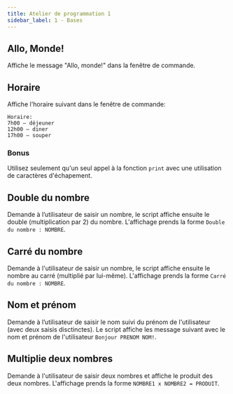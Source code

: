 ```yaml
---
title: Atelier de programmation 1
sidebar_label: 1 - Bases
---
```


## Allo, Monde!
Affiche le message "Allo, monde!" dans la fenêtre de commande.

## Horaire
Affiche l'horaire suivant dans le fenêtre de commande:

```
Horaire:
7h00 – déjeuner
12h00 – diner
17h00 – souper
```

### Bonus
Utilisez seulement qu'un seul appel à la fonction `print` avec une utilisation de caractères d'échapement.

## Double du nombre
Demande à l’utilisateur de saisir un nombre, le script affiche ensuite
le double (multiplication par 2) du nombre. L'affichage prends la forme
`Double du nombre : NOMBRE`.

## Carré du nombre
Demande à l'utilisateur de saisir un nombre, le script affiche ensuite le
nombre au carré (multiplié par lui-même). L'affichage prends la forme
`Carré du nombre : NOMBRE`.

## Nom et prénom
Demande à l’utilisateur de saisir le nom suivi du prénom de l'utilisateur
(avec deux saisis disctinctes). Le script affiche les message suivant
avec le nom et prénom de l'utilisateur `Bonjour PRENOM NOM!`.

## Multiplie deux nombres
Demande à l'utilisateur de saisir deux nombres et affiche le produit des deux nombres. L'affichage prends la forme `NOMBRE1 x NOMBRE2 = PRODUIT`.
